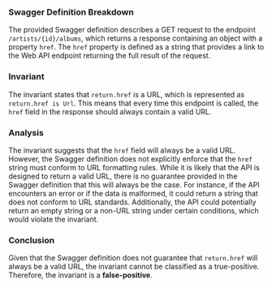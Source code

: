 ### Swagger Definition Breakdown
The provided Swagger definition describes a GET request to the endpoint `/artists/{id}/albums`, which returns a response containing an object with a property `href`. The `href` property is defined as a string that provides a link to the Web API endpoint returning the full result of the request.

### Invariant
The invariant states that `return.href` is a URL, which is represented as `return.href is Url`. This means that every time this endpoint is called, the `href` field in the response should always contain a valid URL.

### Analysis
The invariant suggests that the `href` field will always be a valid URL. However, the Swagger definition does not explicitly enforce that the `href` string must conform to URL formatting rules. While it is likely that the API is designed to return a valid URL, there is no guarantee provided in the Swagger definition that this will always be the case. For instance, if the API encounters an error or if the data is malformed, it could return a string that does not conform to URL standards. Additionally, the API could potentially return an empty string or a non-URL string under certain conditions, which would violate the invariant.

### Conclusion
Given that the Swagger definition does not guarantee that `return.href` will always be a valid URL, the invariant cannot be classified as a true-positive. Therefore, the invariant is a **false-positive**.
